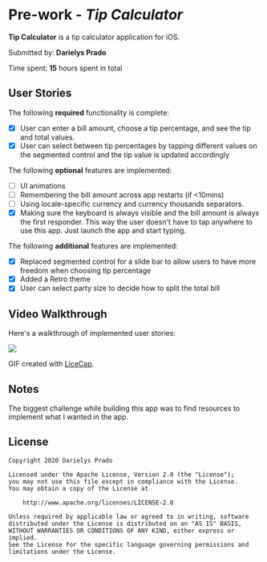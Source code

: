 # Pre-work - *Tip Calculator*

**Tip Calculator** is a tip calculator application for iOS.

Submitted by: **Darielys Prado**

Time spent: **15** hours spent in total

## User Stories

The following **required** functionality is complete:

* [x] User can enter a bill amount, choose a tip percentage, and see the tip and total values.
* [x] User can select between tip percentages by tapping different values on the segmented control and the tip value is updated accordingly

The following **optional** features are implemented:

* [ ] UI animations
* [ ] Remembering the bill amount across app restarts (if <10mins)
* [ ] Using locale-specific currency and currency thousands separators.
* [x] Making sure the keyboard is always visible and the bill amount is always the first responder. This way the user doesn't have to tap anywhere to use this app. Just launch the app and start typing.

The following **additional** features are implemented:

- [x] Replaced segmented control for a slide bar to allow users to have more freedom when choosing tip percentage
- [x] Added a Retro theme 
- [x] User can select party size to decide how to split the total bill 
      
## Video Walkthrough

Here's a walkthrough of implemented user stories:

![](https://i.imgur.com/sWcobRl.gif)


GIF created with [LiceCap](http://www.cockos.com/licecap/).

## Notes

The biggest challenge while building this app was to find resources to implement what I wanted in the app.

## License

    Copyright 2020 Darielys Prado

    Licensed under the Apache License, Version 2.0 (the "License");
    you may not use this file except in compliance with the License.
    You may obtain a copy of the License at

        http://www.apache.org/licenses/LICENSE-2.0

    Unless required by applicable law or agreed to in writing, software
    distributed under the License is distributed on an "AS IS" BASIS,
    WITHOUT WARRANTIES OR CONDITIONS OF ANY KIND, either express or implied.
    See the License for the specific language governing permissions and
    limitations under the License.